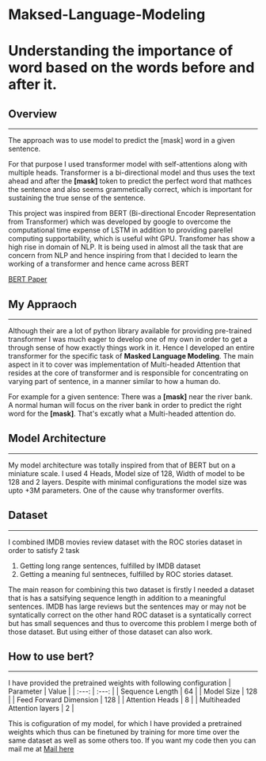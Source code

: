 # Maksed-Language-Modeling
Understanding the importance of word based on the words before and after it.
======

## Overview
------
The approach was to use model to predict the [mask] word in a given sentence. 

For that purpose I used transformer model with self-attentions along with multiple heads. Transformer is a bi-directional model
and thus uses the text ahead and after the **[mask]** token to predict the perfect word that mathces the sentence and also seems grammetically 
correct, which is important for sustaining the true sense of the sentence.

This project was inspired from BERT (Bi-directional Encoder Representation from Transformer) which was developed by google to overcome the computational
time expense of LSTM in addition to providing parellel computing supportability, which is useful wiht GPU. Transfomer has show a high rise in domain of NLP.
It is being used in almost all the task that are concern from NLP and hence inspiring from that I decided to learn the working of a transformer and hence came across
BERT

[BERT Paper](https://arxiv.org/pdf/1810.04805.pdf)

## My Appraoch
------

Although their are a lot of python library available for providing pre-trained transformer I was much eager to develop one of my own in order to get a through sense of
how exactly things work in it. Hence I developed an entire transformer for the specific task of **Masked Language Modeling**. The main aspect in it to cover was implementation
of Multi-headed Attention that resides at the core of transformer and is responsible for concentrating on varying part of sentence, in a manner similar to how a human do.

For example for a given sentence: There was a **[mask]** near the river bank. A normal human will focus on the river bank in order to predict the right word for the **[mask]**.
That's excatly what a Multi-headed attention do.

## Model Architecture
------

My model architecture was totally inspired from that of BERT but on a miniature scale. I used 4 Heads, Model size of 128, Width of model to be 128 and 2 layers. Despite with
minimal configurations the model size was upto +3M parameters. One of the cause why transformer overfits.

## Dataset
------
I combined IMDB movies review dataset with the ROC stories dataset in order to satisfy 2 task
1) Getting long range sentences, fulfilled by IMDB dataset
2) Getting a meaning ful sentneces, fulfilled by ROC stories dataset.

The main reason for combining this two dataset is firstly I needed a dataset that is has a satsifying sequence length in addition to a meaningful sentences. IMDB has large
reviews but the sentences may or may not be syntatically correct on the other hand ROC dataset is a syntatically correct but has small sequences and thus to overcome this
problem I merge both of those dataset. But using either of those dataset can also work. 

## How to use bert?
------
I have provided the pretrained weights with following configuration
| Parameter | Value |
| :---: | :---: |
| Sequence Length | 64 |
| Model Size | 128 |
| Feed Forward Dimension | 128 |
| Attention Heads | 8 |
| Multiheaded Attention layers | 2 |

This is cofiguration of my model, for which I have provided a pretrained weights which thus can be finetuned by training for more time over the same dataset as well as some
others too. If you want my code then you can mail me at [Mail here](gruhitspatel15@gmail.com)
